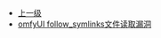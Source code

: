 * [上一级](docs/wy876_poc/)
* [omfyUI follow_symlinks文件读取漏洞](docs/wy876_poc/omfyUI/omfyUI%20follow_symlinks%E6%96%87%E4%BB%B6%E8%AF%BB%E5%8F%96%E6%BC%8F%E6%B4%9E.md)
